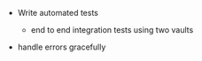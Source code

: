 - Write automated tests
  - end to end integration tests using two vaults

- handle errors gracefully
